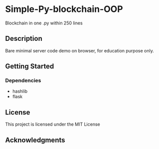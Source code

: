 # Simple-Py-blockchain-OOP

Blockchain in one .py within 250 lines

## Description

Bare minimal server code demo on browser, for education purpose only.

## Getting Started

### Dependencies

* hashlib
* flask

## License

This project is licensed under the MIT License

## Acknowledgments

